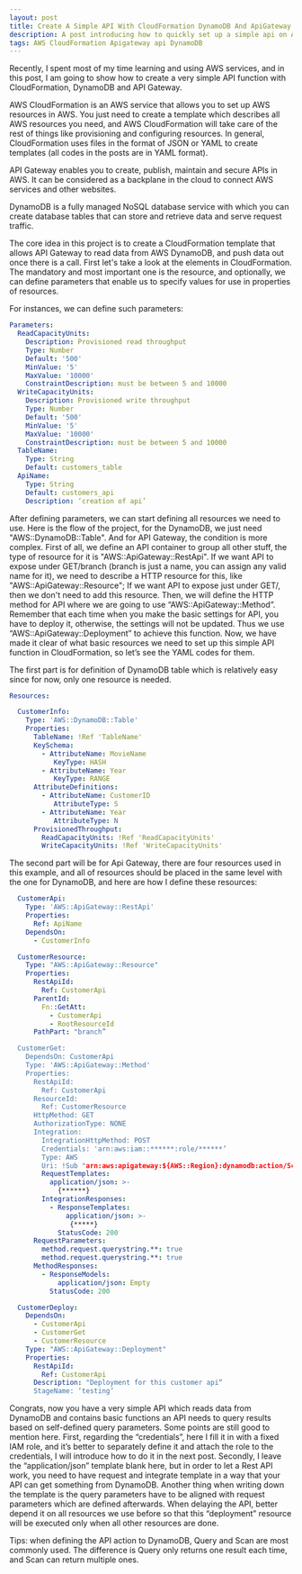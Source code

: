 ```yaml
---
layout: post
title: Create A Simple API With CloudFormation DynamoDB And ApiGateway
description: A post introducing how to quickly set up a simple api on ApiGateway by CloudFormation
tags: AWS CloudFormation Apigateway api DynamoDB 
---
```


Recently, I spent most of my time learning and using AWS services, and in this post, I am going to show how to create a very simple API function with CloudFormation, DynamoDB and API Gateway.

AWS CloudFormation is an AWS service that allows you to set up AWS resources in AWS. You just need to create a template which describes all AWS resources you need, and AWS CloudFormation will take care of the rest of things like provisioning and configuring resources. In general, CloudFormation uses files in the format of JSON or YAML to create templates (all codes in the posts are in YAML format).

API Gateway enables you to create, publish, maintain and secure APIs in AWS. It can be considered as a backplane in the cloud to connect AWS services and other websites.

DynamoDB is a fully managed NoSQL database service with which you can create database tables that can store and retrieve data and serve request traffic.

The core idea in this project is to create a CloudFormation template that allows API Gateway to read data from AWS DynamoDB, and push data out once there is a call. First let's take a look at the elements in CloudFormation. The mandatory and most important one is the resource, and optionally, we can define parameters that enable us to specify values for use in properties of resources.

For instances, we can define such parameters:

```yaml
Parameters:
  ReadCapacityUnits:
    Description: Provisioned read throughput
    Type: Number
    Default: '500'
    MinValue: '5'
    MaxValue: '10000'
    ConstraintDescription: must be between 5 and 10000
  WriteCapacityUnits:
    Description: Provisioned write throughput
    Type: Number
    Default: '500'
    MinValue: '5'
    MaxValue: '10000'
    ConstraintDescription: must be between 5 and 10000
  TableName:
    Type: String
    Default: customers_table
  ApiName:
    Type: String
    Default: customers_api
    Description: ‘creation of api’
```

After defining parameters, we can start defining all resources we need to use. Here is the flow of the project, for the DynamoDB, we just need "AWS::DynamoDB::Table". And for API Gateway, the condition is more complex. First of all, we define an API container to group all other stuff, the type of resource for it is "AWS::ApiGateway::RestApi". If we want API to expose under GET/branch (branch is just a name, you can assign any valid name for it), we need to describe a HTTP resource for this, like "AWS::ApiGateway::Resource"; If we want API to expose just under GET/, then we don't need to add this resource. Then, we will define the HTTP method for API where we are going to use “AWS::ApiGateway::Method”. Remember that each time when you make the basic settings for API, you have to deploy it, otherwise, the settings will not be updated. Thus we use “AWS::ApiGateway::Deployment” to achieve this function. Now, we have made it clear of what basic resources we need to set up this simple API function in CloudFormation, so let’s see the YAML codes for them.

The first part is for definition of DynamoDB table which is relatively easy since for now, only one resource is needed.
```yaml
Resources:

  CustomerInfo:
    Type: 'AWS::DynamoDB::Table'
    Properties:
      TableName: !Ref 'TableName'
      KeySchema:
        - AttributeName: MovieName
           KeyType: HASH
        - AttributeName: Year
           KeyType: RANGE
      AttributeDefinitions:
        - AttributeName: CustomerID
           AttributeType: S
        - AttributeName: Year
           AttributeType: N
      ProvisionedThroughput:
        ReadCapacityUnits: !Ref 'ReadCapacityUnits'
        WriteCapacityUnits: !Ref 'WriteCapacityUnits'
```

The second part will be for Api Gateway, there are four resources used in this example, and all of resources should be placed in the same level with the one for DynamoDB, and here are how I define these resources:

```yaml
  CustomerApi:
    Type: 'AWS::ApiGateway::RestApi'
    Properties: 
      Ref: ApiName
    DependsOn:
      - CustomerInfo

  CustomerResource:
    Type: "AWS::ApiGateway::Resource"
    Properties:
      RestApiId:
        Ref: CustomerApi
      ParentId:
        Fn::GetAtt:
          - CustomerApi
          - RootResourceId
      PathPart: "branch”

  CustomerGet:
    DependsOn: CustomerApi
    Type: 'AWS::ApiGateway::Method'
    Properties:
      RestApiId: 
        Ref: CustomerApi
      ResourceId: 
        Ref: CustomerResource
      HttpMethod: GET
      AuthorizationType: NONE
      Integration:
        IntegrationHttpMethod: POST
        Credentials: 'arn:aws:iam::******:role/******’
        Type: AWS
        Uri: !Sub "arn:aws:apigateway:${AWS::Region}:dynamodb:action/Scan"
        RequestTemplates:
          application/json: >-
            {******}
        IntegrationResponses:
          - ResponseTemplates:
              application/json: >-
               {*****}
            StatusCode: 200
      RequestParameters:
        method.request.querystring.**: true
        method.request.querystring.**: true
      MethodResponses:
        - ResponseModels:
            application/json: Empty
          StatusCode: 200

  CustomerDeploy:
    DependsOn: 
      - CustomerApi
      - CustomerGet
      - CustomerResource      
    Type: "AWS::ApiGateway::Deployment"
    Properties:
      RestApiId:
        Ref: CustomerApi
      Description: "Deployment for this customer api“
      StageName: ‘testing’
```
Congrats, now you have a very simple API which reads data from DynamoDB and contains basic functions an API needs to query results based on self-defined query parameters. Some points are still good to mention here. First, regarding the “credentials”, here I fill it in with a fixed IAM role, and it’s better to separately define it and attach the role to the credentials, I will introduce how to do it in the next post. Secondly, I leave the “application/json” template blank here, but in order to let a Rest API work, you need to have request and integrate template in a way that your API can get something from DynamoDB. Another thing when writing down the template is the query parameters have to be aligned with request parameters which are defined afterwards. When delaying the API, better depend it on all resources we use before so that this “deployment” resource will be executed only when all other resources are done. 

Tips: when defining the API action to DynamoDB, Query and Scan are most commonly used. The difference is Query only returns one result each time, and Scan can return multiple ones.






